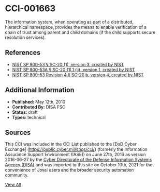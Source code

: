 # CCI-001663

The information system, when operating as part of a distributed, hierarchical namespace, provides the means to enable verification of a chain of trust among parent and child domains (if the child supports secure resolution services).

## References ##

* [NIST SP 800-53 § SC-20 (1), version 3, created by NIST](http://csrc.nist.gov/publications/PubsSPs.html)
* [NIST SP 800-53A § SC-20 (1).1 (ii), version 1, created by NIST](http://csrc.nist.gov/publications/PubsSPs.html)
* [NIST SP 800-53 Revision 4 § SC-20 b, version 4, created by NIST](http://csrc.nist.gov/publications/PubsSPs.html)


## Additional Information ##

* **Published:** May 12th, 2010
* **Contributed By:** DISA FSO
* **Status:** draft
* **Types:** technical

## Sources ##

This CCI was included in the CCI List published to the [DoD Cyber Exchange]
(https://public.cyber.mil/stigs/cci/) (formerly the Information Assurance Support Environment
(IASE)) on June 27th, 2016 as version 2016-06-27 by the [Cyber Directorate of the Defense 
Information Systems Agency (DISA)](https://public.cyber.mil/about-cyber/) and was imported to 
this site on October 10th, 2021 for the convenience of Joval users and the broader security automation community.

[View All](../README.md)
